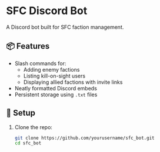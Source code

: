# SFC Discord Bot 

A Discord bot built for SFC faction management. 

## 📦 Features

- Slash commands for:
  - Adding enemy factions
  - Listing kill-on-sight users
  - Displaying allied factions with invite links
- Neatly formatted Discord embeds
- Persistent storage using `.txt` files

## 🚀 Setup

1. Clone the repo:
   ```bash
   git clone https://github.com/yourusername/sfc_bot.git
   cd sfc_bot
